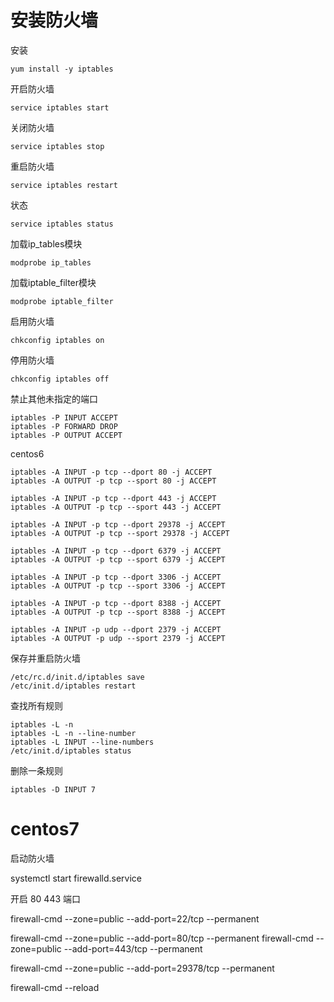 
# 安装防火墙

安装
```shell script
yum install -y iptables
```

开启防火墙
```shell script
service iptables start
```

关闭防火墙
```shell script
service iptables stop
```

重启防火墙
```shell script
service iptables restart
```


状态
```shell script
service iptables status
```

加载ip_tables模块
```shell script
modprobe ip_tables
```

加载iptable_filter模块
```shell script
modprobe iptable_filter
```

启用防火墙
```shell script
chkconfig iptables on
```

停用防火墙
```shell script
chkconfig iptables off
```


禁止其他未指定的端口
```shell script
iptables -P INPUT ACCEPT
iptables -P FORWARD DROP
iptables -P OUTPUT ACCEPT
```


centos6
```shell script
iptables -A INPUT -p tcp --dport 80 -j ACCEPT
iptables -A OUTPUT -p tcp --sport 80 -j ACCEPT

iptables -A INPUT -p tcp --dport 443 -j ACCEPT
iptables -A OUTPUT -p tcp --sport 443 -j ACCEPT

iptables -A INPUT -p tcp --dport 29378 -j ACCEPT
iptables -A OUTPUT -p tcp --sport 29378 -j ACCEPT

iptables -A INPUT -p tcp --dport 6379 -j ACCEPT
iptables -A OUTPUT -p tcp --sport 6379 -j ACCEPT

iptables -A INPUT -p tcp --dport 3306 -j ACCEPT
iptables -A OUTPUT -p tcp --sport 3306 -j ACCEPT

iptables -A INPUT -p tcp --dport 8388 -j ACCEPT
iptables -A OUTPUT -p tcp --sport 8388 -j ACCEPT

iptables -A INPUT -p udp --dport 2379 -j ACCEPT
iptables -A OUTPUT -p udp --sport 2379 -j ACCEPT
```


保存并重启防火墙
```shell script
/etc/rc.d/init.d/iptables save
/etc/init.d/iptables restart
```

查找所有规则
```shell script
iptables -L -n
iptables -L -n --line-number
iptables -L INPUT --line-numbers
/etc/init.d/iptables status
```

删除一条规则
```shell script
iptables -D INPUT 7
```








# centos7

启动防火墙
 
systemctl start firewalld.service

开启 80 443 端口

firewall-cmd --zone=public --add-port=22/tcp --permanent

firewall-cmd --zone=public --add-port=80/tcp --permanent
firewall-cmd --zone=public --add-port=443/tcp --permanent

firewall-cmd --zone=public --add-port=29378/tcp --permanent

firewall-cmd --reload


